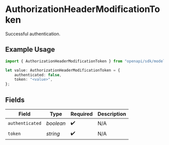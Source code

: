 # AuthorizationHeaderModificationToken

Successful authentication.

## Example Usage

```typescript
import { AuthorizationHeaderModificationToken } from "openapi/sdk/models/operations";

let value: AuthorizationHeaderModificationToken = {
    authenticated: false,
    token: "<value>",
};
```

## Fields

| Field              | Type               | Required           | Description        |
| ------------------ | ------------------ | ------------------ | ------------------ |
| `authenticated`    | *boolean*          | :heavy_check_mark: | N/A                |
| `token`            | *string*           | :heavy_check_mark: | N/A                |